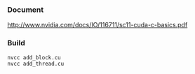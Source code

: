 ### Document

http://www.nvidia.com/docs/IO/116711/sc11-cuda-c-basics.pdf


### Build

```
nvcc add_block.cu
nvcc add_thread.cu
```

